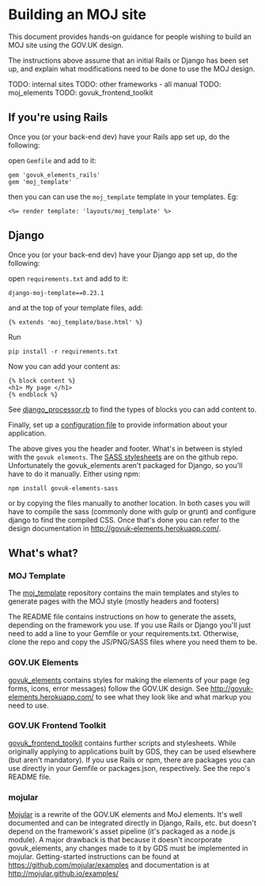 # Building an MOJ site

This document provides hands-on guidance for people wishing to build an MOJ site using the GOV.UK design.

The instructions above assume that an initial Rails or Django has been set up, and explain what modifications need to be done to use the MOJ design.

TODO: internal sites
TODO: other frameworks - all manual
TODO: moj_elements
TODO: govuk_frontend_toolkit

## If you're using Rails

Once you (or your back-end dev) have your Rails app set up, do the following:

open `Gemfile` and add to it:

    gem 'govuk_elements_rails'
    gem 'moj_template'

then you can can use the `moj_template` template in your templates. Eg:

    <%= render template: 'layouts/moj_template' %>

## Django

Once you (or your back-end dev) have your Django app set up, do the following:

open `requirements.txt` and add to it:

    django-moj-template==0.23.1

and at the top of your template files, add:

    {% extends 'moj_template/base.html' %}

Run

    pip install -r requirements.txt

Now you can add your content as:

    {% block content %}
    <h1> My page </h1>
    {% endblock %}

See [django_processor.rb](https://github.com/ministryofjustice/moj_template/blob/master/build_tools/compiler/django_processor.rb) to find the types of blocks you can add content to.

Finally, set up a [configuration file](https://github.com/ministryofjustice/moj_template#django-config) to provide information about your application.


The above gives you the header and footer. What's in between is styled with the `govuk elements`. The [SASS stylesheets](https://github.com/alphagov/govuk_elements/tree/master/public/sass) are on the github repo. Unfortunately the govuk_elements aren't packaged for Django, so you'll have to do it manually. Either using npm:

    npm install govuk-elements-sass

or by copying the files manually to another location. In both cases you will have to compile the sass (commonly done with gulp or grunt) and configure django to find the compiled CSS. Once that's done you can refer to the design documentation in http://govuk-elements.herokuapp.com/.

## What's what?

### MOJ Template

The [moj_template](https://github.com/ministryofjustice/moj_template) repository contains the main templates and styles to generate pages with the MOJ style (mostly headers and footers)

The README file contains instructions on how to generate the assets, depending on the framework you use. If you use Rails or Django you'll just need to add a line to your Gemfile or your requirements.txt. Otherwise, clone the repo and copy the JS/PNG/SASS files where you need them to be.

### GOV.UK Elements

[govuk_elements](https://github.com/alphagov/govuk_elements) contains styles for making the elements of your page (eg forms, icons, error messages) follow the GOV.UK design. See http://govuk-elements.herokuapp.com/ to see what they look like and what markup you need to use.


### GOV.UK Frontend Toolkit

[govuk_frontend_toolkit](https://github.com/alphagov/govuk_frontend_toolkit) contains further scripts and stylesheets. While originally applying to applications built by GDS, they can be used elsewhere (but aren't mandatory). If you use Rails or npm, there are packages you can use directly in your Gemfile or packages.json, respectively. See the repo's README file.

### mojular

[Mojular](https://github.com/mojular) is a rewrite of the GOV.UK elements and MoJ elements. It's well documented and can be integrated directly in Django, Rails, etc. but doesn't depend on the framework's asset pipeline (it's packaged as a node.js module). A major drawback is that because it doesn't incorporate govuk_elements, any changes made to it by GDS must be implemented in mojular. Getting-started instructions can be found at https://github.com/mojular/examples and documentation is at http://mojular.github.io/examples/
